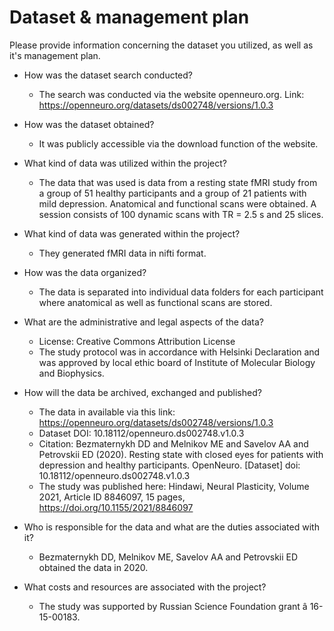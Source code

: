 # Dataset & management plan

Please provide information concerning the dataset you utilized, as well as it's management plan.

* How was the dataset search conducted?
  * The search was conducted via the website openneuro.org. Link: https://openneuro.org/datasets/ds002748/versions/1.0.3

* How was the dataset obtained?
  * It was publicly accessible via the download function of the website.

* What kind of data was utilized within the project?
  * The data that was used is data from a resting state fMRI study from a group of 51 healthy participants and a group of 21 patients with mild depression. Anatomical and functional scans were obtained. A session consists of 100 dynamic scans with TR = 2.5 s and 25 slices. 

* What kind of data was generated within the project?
  * They generated fMRI data in nifti format.

* How was the data organized?
  * The data is separated into individual data folders for each participant where anatomical as well as functional scans are stored.  

* What are the administrative and legal aspects of the data?
  * License: Creative Commons Attribution License
  * The study protocol was in accordance with Helsinki Declaration and was approved by local ethic board of Institute of Molecular Biology and Biophysics.

* How will the data be archived, exchanged and published?
  * The data in available via this link: https://openneuro.org/datasets/ds002748/versions/1.0.3
  * Dataset DOI: 10.18112/openneuro.ds002748.v1.0.3 
  * Citation: Bezmaternykh DD and Melnikov ME and Savelov AA and Petrovskii ED (2020). Resting state with closed eyes for patients with depression and healthy participants. OpenNeuro. [Dataset] doi: 10.18112/openneuro.ds002748.v1.0.3
  * The study was published here: Hindawi, Neural Plasticity, Volume 2021, Article ID 8846097, 15 pages, https://doi.org/10.1155/2021/8846097


* Who is responsible for the data and what are the duties associated with it?
  * Bezmaternykh DD, Melnikov ME, Savelov AA and Petrovskii ED obtained the data in 2020.

* What costs and resources are associated with the project?

  * The study was supported by Russian Science Foundation grant â 16-15-00183.
